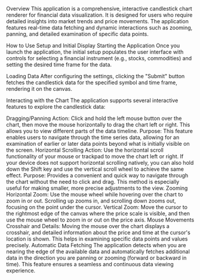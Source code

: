 Overview
This application is a comprehensive, interactive candlestick chart renderer for financial data visualization. It is designed for users who require detailed insights into market trends and price movements. The application features real-time data fetching and dynamic interactions such as zooming, panning, and detailed examination of specific data points.

How to Use
Setup and Initial Display
Starting the Application
Once you launch the application, the initial setup populates the user interface with controls for selecting a financial instrument (e.g., stocks, commodities) and setting the desired time frame for the data.

Loading Data
After configuring the settings, clicking the "Submit" button fetches the candlestick data for the specified symbol and time frame, rendering it on the canvas.

Interacting with the Chart
The application supports several interactive features to explore the candlestick data:

Dragging/Panning
Action: Click and hold the left mouse button over the chart, then move the mouse horizontally to drag the chart left or right. This allows you to view different parts of the data timeline.
Purpose: This feature enables users to navigate through the time series data, allowing for an examination of earlier or later data points beyond what is initially visible on the screen.
Horizontal Scrolling
Action: Use the horizontal scroll functionality of your mouse or trackpad to move the chart left or right. If your device does not support horizontal scrolling natively, you can also hold down the Shift key and use the vertical scroll wheel to achieve the same effect.
Purpose: Provides a convenient and quick way to navigate through the chart without the need to click and drag. This method is especially useful for making smaller, more precise adjustments to the view.
Zooming
Horizontal Zoom: Use the mouse wheel while hovering over the chart to zoom in or out. Scrolling up zooms in, and scrolling down zooms out, focusing on the point under the cursor.
Vertical Zoom: Move the cursor to the rightmost edge of the canvas where the price scale is visible, and then use the mouse wheel to zoom in or out on the price axis.
Mouse Movements
Crosshair and Details: Moving the mouse over the chart displays a crosshair, and detailed information about the price and time at the cursor's location is shown. This helps in examining specific data points and values precisely.
Automatic Data Fetching
The application detects when you are nearing the edge of the available data and automatically fetches additional data in the direction you are panning or zooming (forward or backward in time). This feature ensures a seamless and continuous data viewing experience.